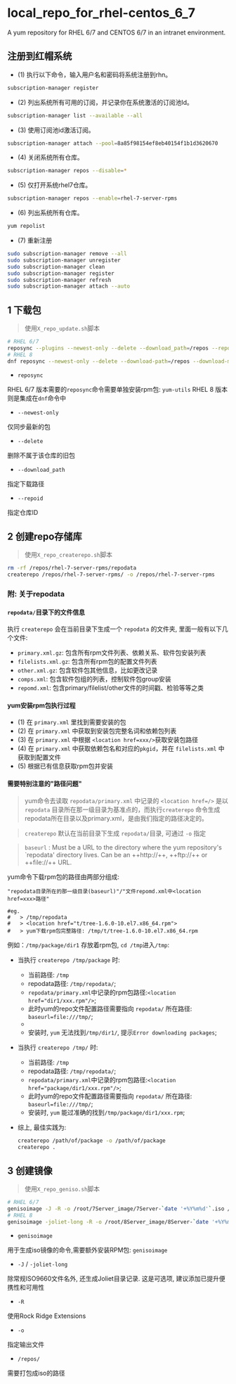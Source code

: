 # local_repo_for_rhel-centos_6_7
 A yum repository  for RHEL 6/7 and CENTOS 6/7 in an intranet environment.


## 注册到红帽系统

- (1) 执行以下命令，输入用户名和密码将系统注册到rhn。

```bash
subscription-manager register
```

- (2) 列出系统所有可用的订阅，并记录你在系统激活的订阅池Id。

```bash
subscription-manager list --available --all
```

- (3) 使用订阅池id激活订阅。

```bash
subscription-manager attach --pool=8a85f98154ef8eb40154f1b1d3620670
```

- (4) 关闭系统所有仓库。 

```bash
subscription-manager repos --disable=*
```

- (5) 仅打开系统rhel7仓库。

```bash
subscription-manager repos --enable=rhel-7-server-rpms
```

- (6) 列出系统所有仓库。

```bash
yum repolist
```

- (7) 重新注册

```bash
sudo subscription-manager remove --all
sudo subscription-manager unregister
sudo subscription-manager clean
sudo subscription-manager register
sudo subscription-manager refresh
sudo subscription-manager attach --auto
```

## 1 下载包

> 使用`X_repo_update.sh`脚本

```bash
# RHEL 6/7
reposync --plugins --newest-only --delete --download_path=/repos --repoid=rhel-7-server-rpms
# RHEL 8
dnf reposync --newest-only --delete --download-path=/repos --download-metadata --repoid=rhel-8-for-x86_64-baseos-rpms
```

- `reposync`

RHEL 6/7 版本需要的`reposync`命令需要单独安装rpm包: `yum-utils`
RHEL 8 版本则是集成在`dnf`命令中

- `--newest-only`

仅同步最新的包

- `--delete`

删除不属于该仓库的旧包

- `--download_path`

指定下载路径

- `--repoid`

指定仓库ID

## 2 创建repo存储库

> 使用`X_repo_createrepo.sh`脚本

```bash
rm -rf /repos/rhel-7-server-rpms/repodata
createrepo /repos/rhel-7-server-rpms/ -o /repos/rhel-7-server-rpms
```

### 附: 关于repodata

#### `repodata/`目录下的文件信息

执行 `createrepo` 会在当前目录下生成一个 `repodata` 的文件夹, 里面一般有以下几个文件:
- `primary.xml.gz`: 包含所有rpm文件列表、依赖关系、软件包安装列表 
- `filelists.xml.gz`: 包含所有rpm包的配置文件列表  
- `other.xml.gz`: 包含软件包其他信息，比如更改记录  
- `comps.xml`: 包含软件包组的列表，控制软件包group安装  
- `repomd.xml`: 包含primary/filelist/other文件的时间戳、检验等等之类   

#### yum安装rpm包执行过程

- (1) 在 `primary.xml` 里找到需要安装的包  
- (2) 在 `primary.xml` 中获取到安装包完整名词和依赖包列表  
- (3) 在 `primary.xml` 中根据 `<location href=xxx/>`获取安装包路径
- (4) 在 `primary.xml` 中获取依赖包名和对应的`pkgid`，并在 `filelists.xml` 中获取到配置文件
- (5) 根据已有信息获取rpm包并安装  

#### 需要特别注意的"路径问题"

> yum命令去读取 `repodata/primary.xml` 中记录的 `<location href=/>` 是以 `repodata` 目录所在那一级目录为基准点的，而执行`createrepo` 命令生成repodata所在目录以及primary.xml，是由我们指定的路径决定的。

> `createrepo` 默认在当前目录下生成 `repodata/`目录, 可通过 `-o` 指定

> `baseurl` : Must be a URL to the directory where the yum repository's `repodata' directory lives. Can be an ++http://++, ++ftp://++ or ++file://++ URL.

yum命令下载rpm包的路径由两部分组成:

```
"repodata目录所在的那一级目录(baseurl)"/"文件repomd.xml中<location href=xxx>路径"

#eg.
#   > /tmp/repodata
#   > <location href="t/tree-1.6.0-10.el7.x86_64.rpm">
#   > yum下载rpm包完整路径: /tmp/t/tree-1.6.0-10.el7.x86_64.rpm
```

例如：`/tmp/package/dir1` 存放着rpm包, `cd /tmp`进入`/tmp`: 

- 当执行 `createrepo /tmp/package` 时:  
    * 当前路径: `/tmp`
    * repodata路径: `/tmp/repodata/`;  
    * `repodata/primary.xml`中记录的rpm包路径:`<location href="dir1/xxx.rpm"/>`;  
    * 此时yum的repo文件配置路径需要指向 `repodata/` 所在路径: `baseurl=file:///tmp/`;  
    * 
    * 安装时, `yum` 无法找到`/tmp/dir1/`, 提示`Error downloading packages`;  

- 当执行 `createrepo /tmp/` 时:  
    * 当前路径: `/tmp`
    * repodata路径: `/tmp/repodata/`;  
    * `repodata/primary.xml`中记录的rpm包路径:`<location href="package/dir1/xxx.rpm"/>`;  
    * 此时yum的repo文件配置路径需要指向 `repodata/` 所在路径: `baseurl=file:///tmp/`;  
    * 安装时, `yum` 能过准确的找到`/tmp/package/dir1/xxx.rpm`; 

- 综上, 最佳实践为:  

    ```bash
    createrepo /path/of/package -o /path/of/package
    createrepo .
    ```

## 3 创建镜像

> 使用`X_repo_geniso.sh`脚本

```bash
# RHEL 6/7
genisoimage -J -R -o /root/7Server_image/7Server-`date '+%Y%m%d'`.iso /repos/
# RHEL 8
genisoimage -joliet-long -R -o /root/8Server_image/8Server-`date '+%Y%m%d'`.iso /repos/
```
- `genisoimage`

用于生成iso镜像的命令,需要额外安装RPM包: `genisoimage`

- `-J` / `-joliet-long`

除常规ISO9660文件名外, 还生成Joliet目录记录. 这是可选项, 建议添加已提升便携性和可用性

- `-R`

使用Rock Ridge Extensions 

- `-o`

指定输出文件

- `/repos/`

需要打包成iso的路径